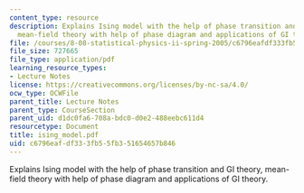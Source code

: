 ```yaml
---
content_type: resource
description: Explains Ising model with the help of phase transition and GI theory,
  mean-field theory with help of phase diagram and applications of GI theory.
file: /courses/8-08-statistical-physics-ii-spring-2005/c6796eafdf333fb55fb351654657b846_ising_model.pdf
file_size: 727665
file_type: application/pdf
learning_resource_types:
- Lecture Notes
license: https://creativecommons.org/licenses/by-nc-sa/4.0/
ocw_type: OCWFile
parent_title: Lecture Notes
parent_type: CourseSection
parent_uid: d1dc0fa6-708a-bdc0-d0e2-488eebc611d4
resourcetype: Document
title: ising_model.pdf
uid: c6796eaf-df33-3fb5-5fb3-51654657b846
---
```

Explains Ising model with the help of phase transition and GI theory, mean-field theory with help of phase diagram and applications of GI theory.